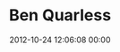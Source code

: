 ---
title: "Ben Quarless"
date: 2012-10-24 12:06:08 00:00
permalink: /benq
twitter: "@benquarless"
likes: [1271,531,2307,2209,1602,1568,2038,51]
id: 1394
gravatar: "http://www.gravatar.com/avatar/e85627a97b19cd11f3fbd3cf9b339d8b"
---